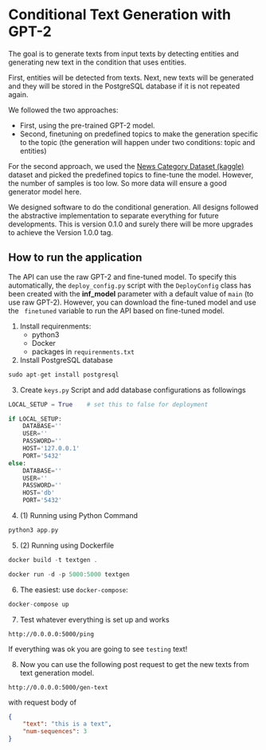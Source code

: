 # Conditional Text Generation with GPT-2

The goal is to generate texts from input texts by detecting entities and generating new text in the condition that uses entities.

First, entities will be detected from texts. Next, new texts will be generated and they will be stored in the PostgreSQL database if it is not repeated again.

We followed the two approaches:

* First, using the pre-trained GPT-2 model.
* Second, finetuning on predefined topics to make the generation specific to the topic (the generation will happen under two conditions: topic and entities)

For the second approach, we used the [News Category Dataset (kaggle)](https://www.kaggle.com/datasets/rmisra/news-category-dataset) dataset and picked the predefined topics to fine-tune the model. However, the number of samples is too low. So more data will ensure a good generator model here.

We designed software to do the conditional generation. All designs followed the abstractive implementation to separate everything for future developments. This is version 0.1.0 and surely there will be more upgrades to achieve the Version 1.0.0 tag.


## How to run the application
The API can use the raw GPT-2 and fine-tuned model. To specify this automatically, the `deploy_config.py` script with the `DeployConfig` class has been created with the **inf_model** parameter with a default value of `main` (to use raw GPT-2). However, you can download the fine-tuned model and use the ` finetuned` variable to run the API based on fine-tuned model.


1. Install requirenments:
    * python3
    * Docker
    * packages in `requirenments.txt`
2. Install PostgreSQL database
```c
sudo apt-get install postgresql
```
3. Create `keys.py` Script and add database configurations as followings
```python
LOCAL_SETUP = True    # set this to false for deployment

if LOCAL_SETUP:
    DATABASE=''
    USER=''
    PASSWORD=''
    HOST='127.0.0.1'
    PORT='5432'
else:
    DATABASE=''
    USER=''
    PASSWORD=''
    HOST='db'
    PORT='5432'
```
4. (1) Running using Python Command
```c
python3 app.py
```
5. (2) Running using Dockerfile
```c
docker build -t textgen .

docker run -d -p 5000:5000 textgen
```

6. The easiest: use `docker-compose`:
```c
docker-compose up
```
7. Test whatever everything is set up and works
```url
http://0.0.0.0:5000/ping
```
If everything was ok you are going to see `testing` text!

8. Now you can use the following post request to get the new texts from text generation model.
```url
http://0.0.0.0:5000/gen-text
```
with request body of 
```json
{
    "text": "this is a text",
    "num-sequences": 3
}
```
